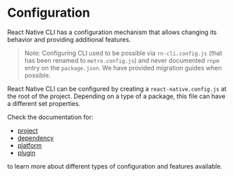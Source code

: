 # Configuration

React Native CLI has a configuration mechanism that allows changing its behavior and providing additional features.

> Note: Configuring CLI used to be possible via `rn-cli.config.js` (that has been renamed to `metro.config.js`) and never documented `rnpm` entry on the `package.json`. We have provided migration guides when possible.

React Native CLI can be configured by creating a `react-native.config.js` at the root of the project. Depending on a type of a package, this file can have a different set properties.

Check the documentation for:
- [project](./project.md)
- [dependency](./dependency.md)
- [platform](./platforms.md)
- [plugin](./plugins.md)

to learn more about different types of configuration and features available.
